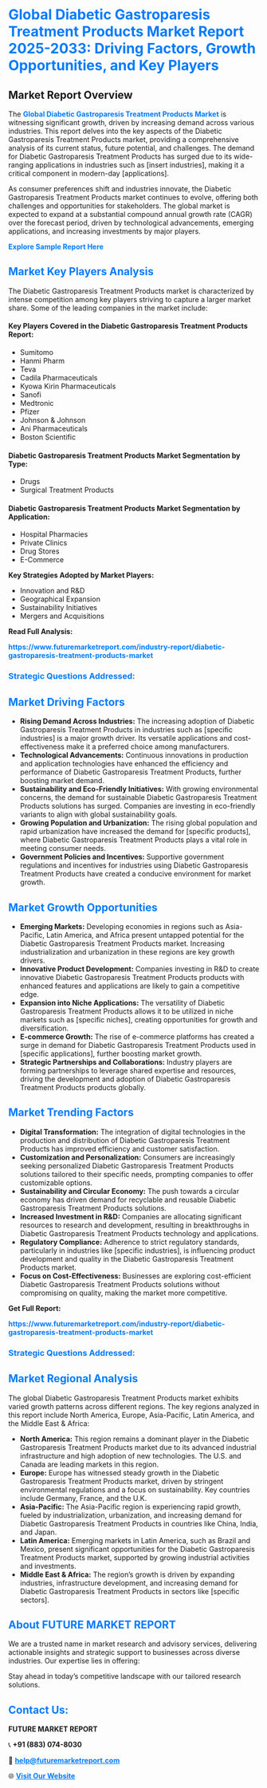 <h1 style="color: #007BFF;">Global Diabetic Gastroparesis Treatment Products Market Report 2025-2033: Driving Factors, Growth Opportunities, and Key Players</h1>

<section id="overview">
<h2>Market Report Overview</h2>
<p>The <a href="https://www.futuremarketreport.com/industry-report/diabetic-gastroparesis-treatment-products-market" style="color: #007BFF; text-decoration: none;"><strong>Global Diabetic Gastroparesis Treatment Products Market</strong></a> is witnessing significant growth, driven by increasing demand across various industries. This report delves into the key aspects of the Diabetic Gastroparesis Treatment Products market, providing a comprehensive analysis of its current status, future potential, and challenges. The demand for Diabetic Gastroparesis Treatment Products has surged due to its wide-ranging applications in industries such as [insert industries], making it a critical component in modern-day [applications].</p>
<p>As consumer preferences shift and industries innovate, the Diabetic Gastroparesis Treatment Products market continues to evolve, offering both challenges and opportunities for stakeholders. The global market is expected to expand at a substantial compound annual growth rate (CAGR) over the forecast period, driven by technological advancements, emerging applications, and increasing investments by major players.</p>
</section>

<section id="overview">
<p><a href="https://www.futuremarketreport.com/request-sample/reportId=78181" style="color: #007BFF; text-decoration: none;"><strong>Explore Sample Report Here</strong></a></p>
</section>

<section id="key-players">
<h2 style="color: #007BFF;">Market Key Players Analysis</h2>
<p>The Diabetic Gastroparesis Treatment Products market is characterized by intense competition among key players striving to capture a larger market share. Some of the leading companies in the market include:</p>
<h4>Key Players Covered in the Diabetic Gastroparesis Treatment Products Report:</h4>
<ul><li>Sumitomo</li><li>Hanmi Pharm</li><li>Teva</li><li>Cadila Pharmaceuticals</li><li>Kyowa Kirin Pharmaceuticals</li><li>Sanofi</li><li>Medtronic</li><li>Pfizer</li><li>Johnson &amp; Johnson</li><li>Ani Pharmaceuticals</li><li>Boston Scientific</li></ul>
<h4>Diabetic Gastroparesis Treatment Products Market Segmentation by Type:</h4>
<ul><li>Drugs</li><li>Surgical Treatment Products</li></ul>

<h4>Diabetic Gastroparesis Treatment Products Market Segmentation by Application:</h4>
<ul><li>Hospital Pharmacies</li><li>Private Clinics</li><li>Drug Stores</li><li>E-Commerce</li></ul>
<p><strong>Key Strategies Adopted by Market Players:</strong></p>
<ul>
<li>Innovation and R&D</li>
<li>Geographical Expansion</li>
<li>Sustainability Initiatives</li>
<li>Mergers and Acquisitions</li>
</ul>
</section>

<section>
<p><strong>Read Full Analysis: </strong></p><a href="https://www.futuremarketreport.com/industry-report/diabetic-gastroparesis-treatment-products-market" style="color: #007BFF; text-decoration: none;"><strong>https://www.futuremarketreport.com/industry-report/diabetic-gastroparesis-treatment-products-market</strong></a>
<h3 style="color: #007BFF;">Strategic Questions Addressed:</h3>
</section>

<section id="driving-factors">
<h2 style="color: #007BFF;">Market Driving Factors</h2>
<ul>
<li><strong>Rising Demand Across Industries:</strong> The increasing adoption of Diabetic Gastroparesis Treatment Products in industries such as [specific industries] is a major growth driver. Its versatile applications and cost-effectiveness make it a preferred choice among manufacturers.</li>
<li><strong>Technological Advancements:</strong> Continuous innovations in production and application technologies have enhanced the efficiency and performance of Diabetic Gastroparesis Treatment Products, further boosting market demand.</li>
<li><strong>Sustainability and Eco-Friendly Initiatives:</strong> With growing environmental concerns, the demand for sustainable Diabetic Gastroparesis Treatment Products solutions has surged. Companies are investing in eco-friendly variants to align with global sustainability goals.</li>
<li><strong>Growing Population and Urbanization:</strong> The rising global population and rapid urbanization have increased the demand for [specific products], where Diabetic Gastroparesis Treatment Products plays a vital role in meeting consumer needs.</li>
<li><strong>Government Policies and Incentives:</strong> Supportive government regulations and incentives for industries using Diabetic Gastroparesis Treatment Products have created a conducive environment for market growth.</li>
</ul>
</section>

<section id="growth-opportunities">
<h2 style="color: #007BFF;">Market Growth Opportunities</h2>
<ul>
<li><strong>Emerging Markets:</strong> Developing economies in regions such as Asia-Pacific, Latin America, and Africa present untapped potential for the Diabetic Gastroparesis Treatment Products market. Increasing industrialization and urbanization in these regions are key growth drivers.</li>
<li><strong>Innovative Product Development:</strong> Companies investing in R&D to create innovative Diabetic Gastroparesis Treatment Products products with enhanced features and applications are likely to gain a competitive edge.</li>
<li><strong>Expansion into Niche Applications:</strong> The versatility of Diabetic Gastroparesis Treatment Products allows it to be utilized in niche markets such as [specific niches], creating opportunities for growth and diversification.</li>
<li><strong>E-commerce Growth:</strong> The rise of e-commerce platforms has created a surge in demand for Diabetic Gastroparesis Treatment Products used in [specific applications], further boosting market growth.</li>
<li><strong>Strategic Partnerships and Collaborations:</strong> Industry players are forming partnerships to leverage shared expertise and resources, driving the development and adoption of Diabetic Gastroparesis Treatment Products products globally.</li>
</ul>
</section>

<section id="trending-factors">
<h2 style="color: #007BFF;">Market Trending Factors</h2>
<ul>
<li><strong>Digital Transformation:</strong> The integration of digital technologies in the production and distribution of Diabetic Gastroparesis Treatment Products has improved efficiency and customer satisfaction.</li>
<li><strong>Customization and Personalization:</strong> Consumers are increasingly seeking personalized Diabetic Gastroparesis Treatment Products solutions tailored to their specific needs, prompting companies to offer customizable options.</li>
<li><strong>Sustainability and Circular Economy:</strong> The push towards a circular economy has driven demand for recyclable and reusable Diabetic Gastroparesis Treatment Products solutions.</li>
<li><strong>Increased Investment in R&D:</strong> Companies are allocating significant resources to research and development, resulting in breakthroughs in Diabetic Gastroparesis Treatment Products technology and applications.</li>
<li><strong>Regulatory Compliance:</strong> Adherence to strict regulatory standards, particularly in industries like [specific industries], is influencing product development and quality in the Diabetic Gastroparesis Treatment Products market.</li>
<li><strong>Focus on Cost-Effectiveness:</strong> Businesses are exploring cost-efficient Diabetic Gastroparesis Treatment Products solutions without compromising on quality, making the market more competitive.</li>
</ul>
</section>

<section>
<p><strong>Get Full Report: </strong></p><a href="https://www.futuremarketreport.com/industry-report/diabetic-gastroparesis-treatment-products-market" style="color: #007BFF; text-decoration: none;"><strong>https://www.futuremarketreport.com/industry-report/diabetic-gastroparesis-treatment-products-market</strong></a>
<h3 style="color: #007BFF;">Strategic Questions Addressed:</h3>
</section>


<section id="regional-analysis">
<h2 style="color: #007BFF;">Market Regional Analysis</h2>
<p>The global Diabetic Gastroparesis Treatment Products market exhibits varied growth patterns across different regions. The key regions analyzed in this report include North America, Europe, Asia-Pacific, Latin America, and the Middle East & Africa:</p>
<ul>
<li><strong>North America:</strong> This region remains a dominant player in the Diabetic Gastroparesis Treatment Products market due to its advanced industrial infrastructure and high adoption of new technologies. The U.S. and Canada are leading markets in this region.</li>
<li><strong>Europe:</strong> Europe has witnessed steady growth in the Diabetic Gastroparesis Treatment Products market, driven by stringent environmental regulations and a focus on sustainability. Key countries include Germany, France, and the U.K.</li>
<li><strong>Asia-Pacific:</strong> The Asia-Pacific region is experiencing rapid growth, fueled by industrialization, urbanization, and increasing demand for Diabetic Gastroparesis Treatment Products in countries like China, India, and Japan.</li>
<li><strong>Latin America:</strong> Emerging markets in Latin America, such as Brazil and Mexico, present significant opportunities for the Diabetic Gastroparesis Treatment Products market, supported by growing industrial activities and investments.</li>
<li><strong>Middle East & Africa:</strong> The region’s growth is driven by expanding industries, infrastructure development, and increasing demand for Diabetic Gastroparesis Treatment Products in sectors like [specific sectors].</li>
</ul>
</section>

<footer>
<h2 style="color: #007BFF;">About FUTURE MARKET REPORT</h2>
<p>We are a trusted name in market research and advisory services, delivering actionable insights and strategic support to businesses across diverse industries. Our expertise lies in offering:</p>

<p>Stay ahead in today’s competitive landscape with our tailored research solutions.</p>

<h2 style="color: #007BFF;">Contact Us:</h2>
<p><strong>FUTURE MARKET REPORT</strong></p>
<p>📞 <strong>+91 (883) 074-8030</strong></p>
<p>📧 <strong><a href="mailto:help@futuremarketreport.com" style="color: #007BFF;">help@futuremarketreport.com</a></strong></p>
<p>🌐 <strong><a href="https://www.futuremarketreport.com/" style="color: #007BFF;">Visit Our Website</a></strong></p>
</footer>